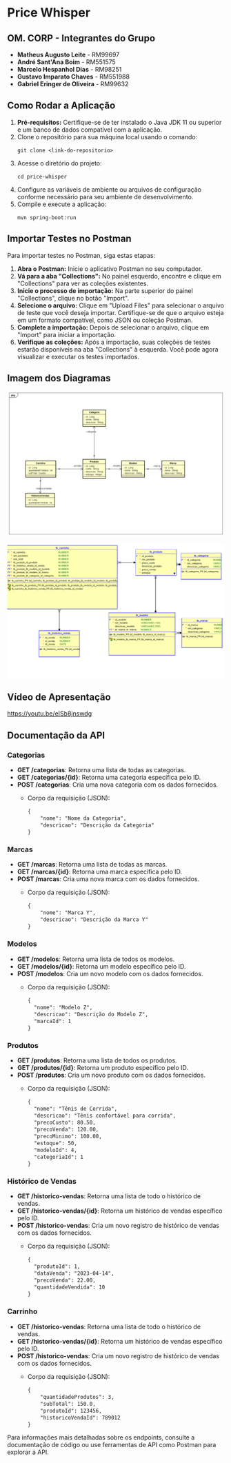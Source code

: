 <h1>Price Whisper</h1>

<h2>OM. CORP - Integrantes do Grupo</h2>

<ul>
    <li><strong>Matheus Augusto Leite</strong> - RM99697</li>
    <li><strong>André Sant'Ana Boim</strong> - RM551575</li>
    <li><strong>Marcelo Hespanhol Dias</strong> - RM98251</li>
    <li><strong>Gustavo Imparato Chaves</strong> - RM551988</li>
    <li><strong>Gabriel Eringer de Oliveira</strong> - RM99632</li>
</ul>


<h2>Como Rodar a Aplicação</h2>

<ol>
    <li><strong>Pré-requisitos:</strong> Certifique-se de ter instalado o Java JDK 11 ou superior e um banco de dados compatível com a aplicação.</li>
    <li>Clone o repositório para sua máquina local usando o comando:
        <pre><code>git clone &lt;link-do-repositorio&gt;</code></pre>
    </li>
    <li>Acesse o diretório do projeto:
        <pre><code>cd price-whisper</code></pre>
    </li>
    <li>Configure as variáveis de ambiente ou arquivos de configuração conforme necessário para seu ambiente de desenvolvimento.</li>
    <li>Compile e execute a aplicação:
        <pre><code>mvn spring-boot:run</code></pre>
    </li>
</ol>

<h2>Importar Testes no Postman</h2>
<p>Para importar testes no Postman, siga estas etapas:</p>

<ol>
    <li><strong>Abra o Postman:</strong> Inicie o aplicativo Postman no seu computador.</li>
    <li><strong>Vá para a aba "Collections":</strong> No painel esquerdo, encontre e clique em "Collections" para ver as coleções existentes.</li>
    <li><strong>Inicie o processo de importação:</strong> Na parte superior do painel "Collections", clique no botão "Import".</li>
    <li><strong>Selecione o arquivo:</strong> Clique em "Upload Files" para selecionar o arquivo de teste que você deseja importar. Certifique-se de que o arquivo esteja em um formato compatível, como JSON ou coleção Postman.</li>
    <li><strong>Complete a importação:</strong> Depois de selecionar o arquivo, clique em "Import" para iniciar a importação.</li>
    <li><strong>Verifique as coleções:</strong> Após a importação, suas coleções de testes estarão disponíveis na aba "Collections" à esquerda. Você pode agora visualizar e executar os testes importados.</li>
</ol>


<h2>Imagem dos Diagramas</h2>

![Diagrama de Classes](https://github.com/mthaugusto/price-whisper/blob/main/documentacao/Diagrama%20de%20Entidades.png)


![DER](https://github.com/mthaugusto/price-whisper/blob/main/documentacao/DER.png)


<h2>Vídeo de Apresentação</h2>

<a>https://youtu.be/eISb8jnswdg</a>

<h2>Documentação da API</h2>

<h3>Categorias</h3>

<ul>
    <li><strong>GET /categorias</strong>: Retorna uma lista de todas as categorias.</li>
    <li><strong>GET /categorias/{id}</strong>: Retorna uma categoria específica pelo ID.</li>
    <li><strong>POST /categorias</strong>: Cria uma nova categoria com os dados fornecidos.</li>
    <ul>
        <li>Corpo da requisição (JSON):
            <pre><code>{
    "nome": "Nome da Categoria",
    "descricao": "Descrição da Categoria"
}
</code></pre>
        </li>
    </ul>
</ul>

<h3>Marcas</h3>

<ul>
    <li><strong>GET /marcas</strong>: Retorna uma lista de todas as marcas.</li>
    <li><strong>GET /marcas/{id}</strong>: Retorna uma marca específica pelo ID.</li>
    <li><strong>POST /marcas</strong>: Cria uma nova marca com os dados fornecidos.</li>
    <ul>
        <li>Corpo da requisição (JSON):
            <pre><code>{
	"nome": "Marca Y",
	"descricao": "Descrição da Marca Y"
}</code></pre>
        </li>
    </ul>
</ul>

<h3>Modelos</h3>

<ul>
    <li><strong>GET /modelos</strong>: Retorna uma lista de todos os modelos.</li>
    <li><strong>GET /modelos/{id}</strong>: Retorna um modelo específico pelo ID.</li>
    <li><strong>POST /modelos</strong>: Cria um novo modelo com os dados fornecidos.</li>
    <ul>
        <li>Corpo da requisição (JSON):
            <pre><code>{
  "nome": "Modelo Z",
  "descricao": "Descrição do Modelo Z",
  "marcaId": 1  
}</code></pre>
        </li>
    </ul>
</ul>

<h3>Produtos</h3>

<ul>
    <li><strong>GET /produtos</strong>: Retorna uma lista de todos os produtos.</li>
    <li><strong>GET /produtos/{id}</strong>: Retorna um produto específico pelo ID.</li>
    <li><strong>POST /produtos</strong>: Cria um novo produto com os dados fornecidos.</li>
    <ul>
        <li>Corpo da requisição (JSON):
            <pre><code>{
  "nome": "Tênis de Corrida",
  "descricao": "Tênis confortável para corrida",
  "precoCusto": 80.50,
  "precoVenda": 120.00,
  "precoMinimo": 100.00,
  "estoque": 50,
  "modeloId": 4,
  "categoriaId": 1
}</code></pre>
        </li>
    </ul>
</ul>

<h3>Histórico de Vendas</h3>

<ul>
    <li><strong>GET /historico-vendas</strong>: Retorna uma lista de todo o histórico de vendas.</li>
    <li><strong>GET /historico-vendas/{id}</strong>: Retorna um histórico de vendas específico pelo ID.</li>
    <li><strong>POST /historico-vendas</strong>: Cria um novo registro de histórico de vendas com os dados fornecidos.</li>
    <ul>
        <li>Corpo da requisição (JSON):
            <pre><code>{
  "produtoId": 1, 
  "dataVenda": "2023-04-14", 
  "precoVenda": 22.00,
  "quantidadeVendida": 10
}</code></pre>
        </li>
    </ul>
</ul>

<h3>Carrinho</h3>

<ul>
    <li><strong>GET /historico-vendas</strong>: Retorna uma lista de todo o histórico de vendas.</li>
    <li><strong>GET /historico-vendas/{id}</strong>: Retorna um histórico de vendas específico pelo ID.</li>
    <li><strong>POST /historico-vendas</strong>: Cria um novo registro de histórico de vendas com os dados fornecidos.</li>
    <ul>
        <li>Corpo da requisição (JSON):
            <pre><code>{
    "quantidadeProdutos": 3,
    "subTotal": 150.0,
    "produtoId": 123456,
    "historicoVendaId": 789012
}</code></pre>
        </li>
    </ul>
</ul>




<p>Para informações mais detalhadas sobre os endpoints, consulte a documentação de código ou use ferramentas de API como Postman para explorar a API.</p>
